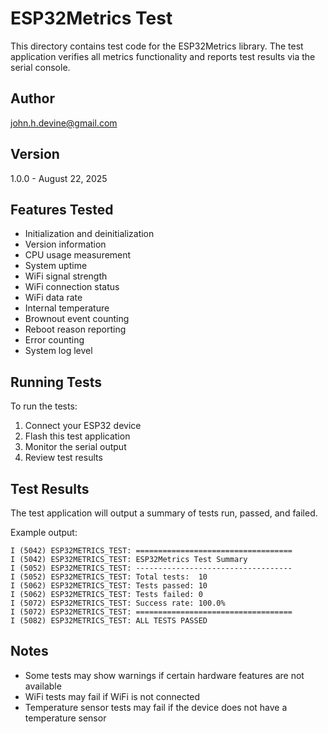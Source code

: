 # ESP32Metrics Test

This directory contains test code for the ESP32Metrics library. The test application verifies all metrics functionality and reports test results via the serial console.

## Author

john.h.devine@gmail.com

## Version

1.0.0 - August 22, 2025

## Features Tested

- Initialization and deinitialization
- Version information
- CPU usage measurement
- System uptime
- WiFi signal strength
- WiFi connection status
- WiFi data rate
- Internal temperature
- Brownout event counting
- Reboot reason reporting
- Error counting
- System log level

## Running Tests

To run the tests:

1. Connect your ESP32 device
2. Flash this test application
3. Monitor the serial output
4. Review test results

## Test Results

The test application will output a summary of tests run, passed, and failed.

Example output:

```
I (5042) ESP32METRICS_TEST: ===================================
I (5042) ESP32METRICS_TEST: ESP32Metrics Test Summary
I (5052) ESP32METRICS_TEST: -----------------------------------
I (5052) ESP32METRICS_TEST: Total tests:  10
I (5062) ESP32METRICS_TEST: Tests passed: 10
I (5062) ESP32METRICS_TEST: Tests failed: 0
I (5072) ESP32METRICS_TEST: Success rate: 100.0%
I (5072) ESP32METRICS_TEST: ===================================
I (5082) ESP32METRICS_TEST: ALL TESTS PASSED
```

## Notes

- Some tests may show warnings if certain hardware features are not available
- WiFi tests may fail if WiFi is not connected
- Temperature sensor tests may fail if the device does not have a temperature sensor
